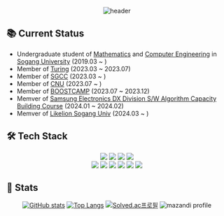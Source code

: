 <div align="center">

![header](https://capsule-render.vercel.app/api?type=waving&color=gradient&customColorList=1,3,4,5,30&height=250&section=header&text=Welcome!&fontAlignY=35&desc=Wonjun's%20Github%20Profiles&descAlign=61&descAlignY=56&fontColor=FFFFFF&fontSize=90)

</div>

## 📚 Current Status
- Undergraduate student of [Mathematics](https://math.sogang.ac.kr/math/index_new.html) and [Computer Engineering](https://cs.sogang.ac.kr/cs/index_new.html) in [Sogang University](https://www.sogang.ac.kr/index.do) (2019.03 ~ )
- Member of [Turing](https://www.notion.so/Turing-28799e16e71a4738b9bd6318a29c0e7f) (2023.03 ~ 2023.07)
- Member of [SGCC](http://sgcc.me/) (2023.03 ~ )
- Member of [CNU](https://cnu.team/) (2023.07 ~ )
- Member of [BOOSTCAMP](https://boostcamp.connect.or.kr/) (2023.07 ~ 2023.12)
- Memver of [Samsung Electronics DX Division S/W Algorithm Capacity Building Course](https://samsungalgorithm.com/) (2024.01 ~ 2024.02)
- Memver of [Likelion Sogang Univ](https://www.likelionsg.site/) (2024.03 ~ )

## 🛠️ Tech Stack
<div align="center">

<img src="https://img.shields.io/badge/JavaScript-F7DF1E?style=for-the-badge&logo=javascript&logoColor=black">
<img src="https://img.shields.io/badge/Typescript-3178C6?style=for-the-badge&logo=typescript&logoColor=white"/>
<img src="https://img.shields.io/badge/C-A8B9CC?style=for-the-badge&logo=C&logoColor=white">
<img src="https://img.shields.io/badge/C++-00599C?style=for-the-badge&logo=cplusplus&logoColor=white">

</br>

<img src="https://img.shields.io/badge/React-61DAFB?style=for-the-badge&logo=React&logoColor=white">
<img src="https://img.shields.io/badge/Vite-646CFF?style=for-the-badge&logo=vite&logoColor=white"/>
<img src="https://img.shields.io/badge/styledcomponents-DB7093?style=for-the-badge&logo=styledcomponents&logoColor=white"/>
<img src="https://img.shields.io/badge/storybook-FF4785?style=for-the-badge&logo=storybook&logoColor=white"/>
<img src="https://img.shields.io/badge/Git-F05032?style=for-the-badge&logo=git&logoColor=white">
<img src="https://img.shields.io/badge/Github-181717?style=for-the-badge&logo=github&logoColor=white">
  
</div>

## 🏅 Stats
<div align="center">

[![GitHub stats](https://github-readme-stats.vercel.app/api?username=Novrule&line_height=20)](https://github.com/Novrule/github-readme-stats)
[![Top Langs](https://github-readme-stats.vercel.app/api/top-langs/?username=Novrule&layout=compact)](https://github.com/Novrule/github-readme-stats)
[![Solved.ac프로필](http://mazassumnida.wtf/api/v2/generate_badge?boj=NaranggeSaida)](https://solved.ac/naranggesaida)
![mazandi profile](http://mazandi.herokuapp.com/api?handle=NaranggeSaida&theme=cold)

</div>
